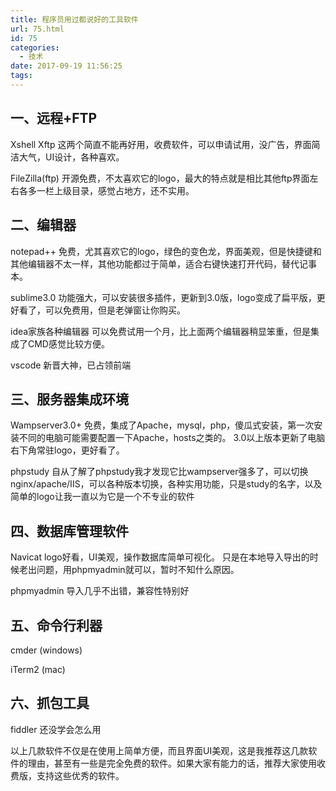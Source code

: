 ```yaml
---
title: 程序员用过都说好的工具软件
url: 75.html
id: 75
categories:
  - 技术
date: 2017-09-19 11:56:25
tags:
---
```


## 一、远程+FTP 
Xshell Xftp 这两个简直不能再好用，收费软件，可以申请试用，没广告，界面简洁大气，UI设计，各种喜欢。  

FileZilla(ftp) 开源免费，不太喜欢它的logo，最大的特点就是相比其他ftp界面左右各多一栏上级目录，感觉占地方，还不实用。

## 二、编辑器 
notepad++ 免费，尤其喜欢它的logo，绿色的变色龙，界面美观，但是快捷键和其他编辑器不太一样，其他功能都过于简单，适合右键快速打开代码，替代记事本。

sublime3.0 功能强大，可以安装很多插件，更新到3.0版，logo变成了扁平版，更好看了，可以免费用，但是老弹窗让你购买。 

idea家族各种编辑器 可以免费试用一个月，比上面两个编辑器稍显笨重，但是集成了CMD感觉比较方便。 

vscode 新晋大神，已占领前端

## 三、服务器集成环境 
Wampserver3.0+ 免费，集成了Apache，mysql，php，傻瓜式安装，第一次安装不同的电脑可能需要配置一下Apache，hosts之类的。 3.0以上版本更新了电脑右下角常驻logo，更好看了。 

phpstudy 自从了解了phpstudy我才发现它比wampserver强多了，可以切换nginx/apache/IIS，可以各种版本切换，各种实用功能，只是study的名字，以及简单的logo让我一直以为它是一个不专业的软件

## 四、数据库管理软件 
Navicat logo好看，UI美观，操作数据库简单可视化。 只是在本地导入导出的时候老出问题，用phpmyadmin就可以，暂时不知什么原因。 

phpmyadmin 导入几乎不出错，兼容性特别好

## 五、命令行利器 
cmder (windows)

iTerm2 (mac)

## 六、抓包工具 
fiddler 还没学会怎么用   


以上几款软件不仅是在使用上简单方便，而且界面UI美观，这是我推荐这几款软件的理由，甚至有一些是完全免费的软件。如果大家有能力的话，推荐大家使用收费版，支持这些优秀的软件。